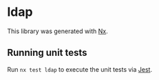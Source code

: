 # ldap

This library was generated with [Nx](https://nx.dev).

## Running unit tests

Run `nx test ldap` to execute the unit tests via [Jest](https://jestjs.io).
